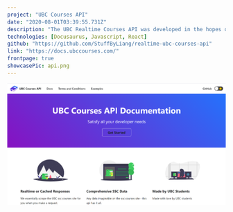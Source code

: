 ```yaml
---
project: "UBC Courses API"
date: "2020-08-01T03:39:55.731Z"
description: "The UBC Realtime Courses API was developed in the hopes of making course data easily available to all developers. Any data imaginable (Vancouver or Okanagan Campus) on the ssc courses site - this api has it all. And the most important part of it all? This API can retrieve data in REAL-TIME. Woah."
technologies: [Docusaurus, Javascript, React]
github: "https://github.com/StuffByLiang/realtime-ubc-courses-api"
link: "https://docs.ubccourses.com/"
frontpage: true
showcasePic: api.png
---
```


![demo](./api.png)